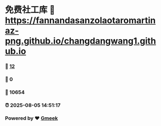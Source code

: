 # 免费社工库 :link: https://fannandasanzolaotaromartinaz-png.github.io/changdangwang1.github.io 
### :page_facing_up: [12](https://fannandasanzolaotaromartinaz-png.github.io/changdangwang1.github.io/tag.html) 
### :speech_balloon: 0 
### :hibiscus: 10654 
### :alarm_clock: 2025-08-05 14:51:17 
### Powered by :heart: [Gmeek](https://github.com/Meekdai/Gmeek)
